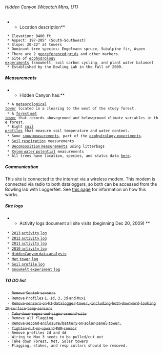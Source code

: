 ###### Hidden Canyon (Wasatch Mtns, UT)

-   -   Location description\*\*

` * Elevation: 9400 ft`\
` * Aspect: 197-205° (South-Southwest)`\
` * Slope: 20-22° at towers`\
` * Dominant tree species: Engelmann spruce, Subalpine fir, Aspen`\
` * There are 2 `[`georeferenced`
`grids`](hiddencanyon:georeferencing "wikilink")` and other markers.`\
` * Site of `[`ecohydrology`
`experiments`](hc_ecohydrology:overview "wikilink")` (snowmelt, soil carbon cycling, and plant water balance) `\
` * Established by the Bowling Lab in the Fall of 2009.`

##### Measurements

-   -   Hidden Canyon has:\*\*

` * A `[`meteorological`
`tower`](hiddencanyon:mettowers "wikilink")` located in a clearing to the west of the study forest.`\
` * A `[`forest` `met`
`tower`](hiddencanyon:mettowers "wikilink")` that records aboveground and belowground climate variables in the forest.`\
` * Eight `[`soil`
`profiles`](hiddencanyon:soilprofiles "wikilink")` that measure soil temperature and water content.`\
` * Some `[`snow`
`measurements`](hc_ecohydrology:snowmeltlog_1 "wikilink")`, part of the `[`ecohydrology`
`experiments`](hc_ecohydrology:overview "wikilink")`.`\
` * `[`Soil`
`respiration`](hc_ecohydrology:soilresplog_1 "wikilink")` measurements`\
` * `[`Decomposition`
`measurements`](hc_ecohydrology:litterbaglog_1 "wikilink")` using litterbags`\
` * `[`Xylem` `water`
`potential`](hc_ecohydrology:ecosystemwaterlog_1 "wikilink")` measurements`\
` * All trees have location, species, and status data `[`here`](trees "wikilink")`.`

##### Communication

This site is connected to the internet via a wireless modem. This modem
is connected via radio to both dataloggers, so both can be accessed from
the Bowling lab with LoggerNet. See [this
page](hiddencanyon:communicationsystem "wikilink") for information on
how this works.

##### Site logs

-   -   Activity logs document all site visits (beginning Dec 20, 2009)
        \*\*

` * `[`2013` `activity` `log`](hiddencanyon:hc2013_log "wikilink")\
` * `[`2012` `activity` `log`](hiddencanyon:hc2012_log "wikilink")\
` * `[`2011` `activity` `log`](hiddencanyon:hc2011_log "wikilink")\
` * `[`2010` `activity` `log`](hiddencanyon:hc2010_log "wikilink")\
` * `[`HiddenCanyon` `data`
`analysis`](hiddencanyon:analysislog_1 "wikilink")\
` * `[`Met` `tower` `log`](hiddencanyon:mettowerlog_1 "wikilink")\
` * `[`Soil` `profile` `log`](hiddencanyon:soilprofilelog_1 "wikilink")\
` * `[`Snowmelt` `experiment`
`log`](hc_ecohydrology:snowmeltlog_1 "wikilink")

##### TO DO list

` - `~~`Remove` `Sentek` `sensors`~~\
` - `~~`Remove` `Profiles` `1,` `1d,` `3,` `3d` `and` `Mux1`~~\
` - `~~`Remove` `sensors` `on` `F1` `datalogger` `tower,` `including`
`both` `downward` `looking` `IR` `surface` `temp` `sensors`~~\
` - `~~`Take` `down` `ropes` `and` `signs` `around` `site`~~\
` - Remove all flagging.`\
` - `~~`Remove` `second` `enclosure/battery` `on` `solar` `panel`
`tower.`~~\
` - `~~`Tighten` `nut` `on` `upward` `PAR` `sensor`~~\
` - Remove profiles 2d and 4d`\
` - Wiring to Mux 3 needs to be pulled/cut out`\
` - Take down Forest, Met, Solar towers`\
` - Flagging, stakes, and resp collars should be removed.`
